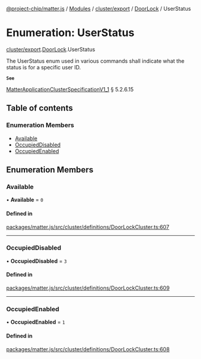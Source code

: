 [@project-chip/matter.js](../README.md) / [Modules](../modules.md) / [cluster/export](../modules/cluster_export.md) / [DoorLock](../modules/cluster_export.DoorLock.md) / UserStatus

# Enumeration: UserStatus

[cluster/export](../modules/cluster_export.md).[DoorLock](../modules/cluster_export.DoorLock.md).UserStatus

The UserStatus enum used in various commands shall indicate what the status is for a specific user ID.

**`See`**

[MatterApplicationClusterSpecificationV1_1](../interfaces/spec_export.MatterApplicationClusterSpecificationV1_1.md) § 5.2.6.15

## Table of contents

### Enumeration Members

- [Available](cluster_export.DoorLock.UserStatus.md#available)
- [OccupiedDisabled](cluster_export.DoorLock.UserStatus.md#occupieddisabled)
- [OccupiedEnabled](cluster_export.DoorLock.UserStatus.md#occupiedenabled)

## Enumeration Members

### Available

• **Available** = ``0``

#### Defined in

[packages/matter.js/src/cluster/definitions/DoorLockCluster.ts:607](https://github.com/project-chip/matter.js/blob/be83914/packages/matter.js/src/cluster/definitions/DoorLockCluster.ts#L607)

___

### OccupiedDisabled

• **OccupiedDisabled** = ``3``

#### Defined in

[packages/matter.js/src/cluster/definitions/DoorLockCluster.ts:609](https://github.com/project-chip/matter.js/blob/be83914/packages/matter.js/src/cluster/definitions/DoorLockCluster.ts#L609)

___

### OccupiedEnabled

• **OccupiedEnabled** = ``1``

#### Defined in

[packages/matter.js/src/cluster/definitions/DoorLockCluster.ts:608](https://github.com/project-chip/matter.js/blob/be83914/packages/matter.js/src/cluster/definitions/DoorLockCluster.ts#L608)
